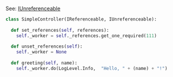 
See: [IUnreferenceable](../../../toolkit_api/python/components/refer/iunreferenceable/)

```python
class SimpleController(IReferenceable, IUnreferenceable):
  
  def set_references(self, references):
    self._worker = self._references.get_one_required(111)
  
  def unset_references(self):
    self._worker = None
  
  def greeting(self, name):
    self._worker.do(LogLevel.Info,  "Hello, " + (name) + "!")
  

```

